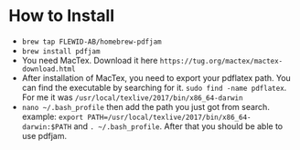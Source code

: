 # How to Install
* `brew tap FLEWID-AB/homebrew-pdfjam`
* `brew install pdfjam`
* You need MacTex. Download it here `https://tug.org/mactex/mactex-download.html`
* After installation of MacTex, you need to export your pdflatex path. You can find the executable by searching for it. `sudo find -name pdflatex`. For me it was `/usr/local/texlive/2017/bin/x86_64-darwin`
* `nano ~/.bash_profile` then add the path you just got from search. example: `export PATH=/usr/local/texlive/2017/bin/x86_64-darwin:$PATH` and `. ~/.bash_profile`. After that you should be able to use pdfjam.
